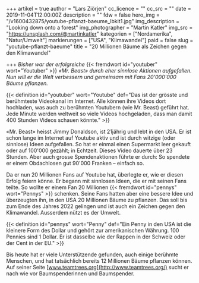 +++
artikel = true
author = "Lars Ziörjen"
cc_licence = ""
cc_src = ""
date = 2019-11-04T12:00:00Z
description = ""
fdw = false
hero_img = "/v1600432875/youtube-pflanzt-baeume_lbkit1.jpg"
img_description = "Looking down onto a forest"
img_photographer = "Martin Katler"
img_src = "https://unsplash.com/@martinkatler"
kategorien = ["Nordamerika", "Natur/Umwelt"]
markierungen = ["USA", "Klimawandel"]
paid = false
slug = "youtube-pflanzt-baeume"
title = "20 Millionen Bäume als Zeichen gegen den Klimawandel"

+++
_Bisher war der erfolgreiche_ {{< fremdwort id="youtuber" wort="Youtuber" >}} _«Mr. Beast» durch eher sinnlose Aktionen aufgefallen. Nun will er die Welt verbessern und gemeinsam mit Fans 20'000'000 Bäume pflanzen._

{{< definition id="youtuber" wort="Youtube" def="Das ist der grösste und berühmteste Videokanal im Internet. Alle können ihre Videos dort hochladen, was auch zu berühmten Youtubern (wie Mr. Beast) geführt hat. Jede Minute werden weltweit so viele Videos hochgeladen, dass man damit 400 Stunden Videos schauen könnte." >}}

«Mr. Beast» heisst Jimmy Donaldson, ist 21jährig und lebt in den USA. Er ist schon lange im Internet auf Youtube aktiv und ist durch witzige (oder sinnlose) Ideen aufgefallen. So hat er einmal einen Supermarkt leer gekauft oder auf 100'000 gezählt; in Echtzeit. Dieses Video dauerte über 23 Stunden. Aber auch grosse Spendenaktionen führte er durch: So spendete er einem Obdachlosen gut 90'000 Franken – einfach so.

Da er nun 20 Millionen Fans auf Youtube hat, überlegte er, wie er diesen Erfolg feiern könne. Er begann mit sinnlosen Ideen, die er mit seinen Fans teilte. So wollte er einem Fan 20 Millionen {{< fremdwort id="pennys" wort="Pennys" >}} schenken. Seine Fans hatten aber eine bessere Idee und überzeugten ihn, in den USA 20 Millionen Bäume zu pflanzen. Das soll bis zum Ende des Jahres 2022 gelingen und ist auch ein Zeichen gegen den Klimawandel. Ausserdem nützt es der Umwelt.

{{< definition id="pennys" wort="Penny" def="Ein Penny in den USA ist die kleinere Form des Dollar und gehört zur amerikanischen Währung. 100 Pennies sind 1 Dollar. Er ist dasselbe wie der Rappen in der Schweiz oder der Cent in der EU." >}}

Bis heute hat er viele Unterstützende gefunden, auch einige berühmte Menschen, und hat tatsächlich bereits 12 Millionen Bäume pflanzen können. Auf seiner Seite [www.teamtrees.org](http://www.teamtrees.org/) sucht er nach wie vor Baumspenderinnen und Baumspender.
